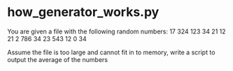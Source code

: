 # how_generator_works.py


You are given a file with the following random numbers:
17
324
123
34
21
12
21
2
786
34
23
543
12
0
34
 
Assume the file is too large and cannot fit in to memory, write a script to output the average of the numbers
